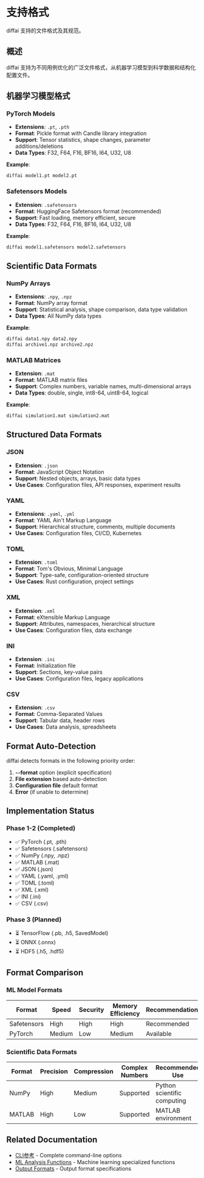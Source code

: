 # 支持格式

diffai 支持的文件格式及其规范。

## 概述

diffai 支持为不同用例优化的广泛文件格式，从机器学习模型到科学数据和结构化配置文件。

## 机器学习模型格式

### PyTorch Models
- **Extensions**: `.pt`, `.pth`
- **Format**: Pickle format with Candle library integration
- **Support**: Tensor statistics, shape changes, parameter additions/deletions
- **Data Types**: F32, F64, F16, BF16, I64, U32, U8

**Example**:
```bash
diffai model1.pt model2.pt
```

### Safetensors Models
- **Extension**: `.safetensors`
- **Format**: HuggingFace Safetensors format (recommended)
- **Support**: Fast loading, memory efficient, secure
- **Data Types**: F32, F64, F16, BF16, I64, U32, U8

**Example**:
```bash
diffai model1.safetensors model2.safetensors
```

## Scientific Data Formats

### NumPy Arrays
- **Extensions**: `.npy`, `.npz`
- **Format**: NumPy array format
- **Support**: Statistical analysis, shape comparison, data type validation
- **Data Types**: All NumPy data types

**Example**:
```bash
diffai data1.npy data2.npy
diffai archive1.npz archive2.npz
```

### MATLAB Matrices
- **Extension**: `.mat`
- **Format**: MATLAB matrix files
- **Support**: Complex numbers, variable names, multi-dimensional arrays
- **Data Types**: double, single, int8-64, uint8-64, logical

**Example**:
```bash
diffai simulation1.mat simulation2.mat
```

## Structured Data Formats

### JSON
- **Extension**: `.json`
- **Format**: JavaScript Object Notation
- **Support**: Nested objects, arrays, basic data types
- **Use Cases**: Configuration files, API responses, experiment results

### YAML
- **Extensions**: `.yaml`, `.yml`
- **Format**: YAML Ain't Markup Language
- **Support**: Hierarchical structure, comments, multiple documents
- **Use Cases**: Configuration files, CI/CD, Kubernetes

### TOML
- **Extension**: `.toml`
- **Format**: Tom's Obvious, Minimal Language
- **Support**: Type-safe, configuration-oriented structure
- **Use Cases**: Rust configuration, project settings

### XML
- **Extension**: `.xml`
- **Format**: eXtensible Markup Language
- **Support**: Attributes, namespaces, hierarchical structure
- **Use Cases**: Configuration files, data exchange

### INI
- **Extension**: `.ini`
- **Format**: Initialization file
- **Support**: Sections, key-value pairs
- **Use Cases**: Configuration files, legacy applications

### CSV
- **Extension**: `.csv`
- **Format**: Comma-Separated Values
- **Support**: Tabular data, header rows
- **Use Cases**: Data analysis, spreadsheets

## Format Auto-Detection

diffai detects formats in the following priority order:

1. **--format** option (explicit specification)
2. **File extension** based auto-detection
3. **Configuration file** default format
4. **Error** (if unable to determine)

## Implementation Status

### Phase 1-2 (Completed)
- ✅ PyTorch (.pt, .pth)
- ✅ Safetensors (.safetensors)
- ✅ NumPy (.npy, .npz)
- ✅ MATLAB (.mat)
- ✅ JSON (.json)
- ✅ YAML (.yaml, .yml)
- ✅ TOML (.toml)
- ✅ XML (.xml)
- ✅ INI (.ini)
- ✅ CSV (.csv)

### Phase 3 (Planned)
- ⏳ TensorFlow (.pb, .h5, SavedModel)
- ⏳ ONNX (.onnx)
- ⏳ HDF5 (.h5, .hdf5)

## Format Comparison

### ML Model Formats

| Format | Speed | Security | Memory Efficiency | Recommendation |
|--------|-------|----------|------------------|----------------|
| Safetensors | High | High | High | Recommended |
| PyTorch | Medium | Low | Medium | Available |

### Scientific Data Formats

| Format | Precision | Compression | Complex Numbers | Recommended Use |
|--------|-----------|-------------|-----------------|-----------------|
| NumPy | High | Medium | Supported | Python scientific computing |
| MATLAB | High | Low | Supported | MATLAB environment |

## Related Documentation

- [CLI参考](cli-reference_zh.md) - Complete command-line options
- [ML Analysis Functions](ml-analysis_zh.md) - Machine learning specialized functions
- [Output Formats](output-formats_zh.md) - Output format specifications

